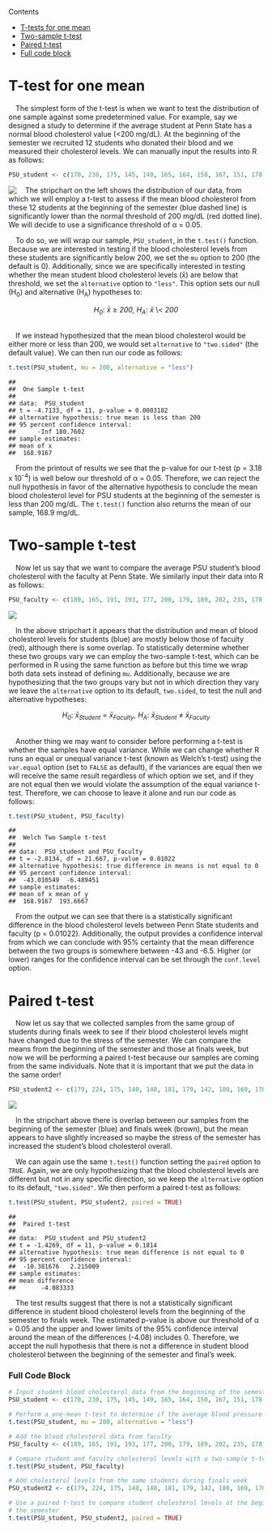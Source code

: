 
<aside>

<div id="toc_container">

<p class="toc_title">
Contents
</p>
<ul class="toc_list">
<li>
<a href="#t-test-one-mean">T-tests for one mean</a> <!-- <ul> -->
<!--    <li>1.1 First Sub Point 1</li> -->
<!--    <li>1.2 First Sub Point 2</li> --> <!-- </ul> -->
</li>
<li>
<a href="#two-sample-t-test">Two-sample t-test</a>
</li>
<li>
<a href="#paired-t-test">Paired t-test</a>
</li>
<li>
<a href="#full-code-block">Full code block</a>
</li>
</ul>

</div>

</aside>

<a id="t-test-one-mean"></a>

# T-test for one mean

 The simplest form of the t-test is when we want to test the
distribution of one sample against some predetermined value. For
example, say we designed a study to determine if the average student at
Penn State has a normal blood cholesterol value (\<200 mg/dL). At the
beginning of the semester we recruited 12 students who donated their
blood and we measured their cholesterol levels. We can manually input
the results into R as follows:

``` r
PSU_student <- c(170, 230, 175, 145, 149, 165, 164, 150, 167, 151, 178, 183)
```

<img src="img/t-tests/one_mean_plot-1.png" align="left">

 The stripchart on the left shows the distribution of our data, from
which we will employ a t-test to assess if the mean blood cholesterol
from these 12 students at the beginning of the semester (blue dashed
line) is significantly lower than the normal threshold of 200 mg/dL (red
dotted line). We will decide to use a significance threshold of α =
0.05.

 To do so, we will wrap our sample, `PSU_student`, in the `t.test()`
function. Because we are interested in testing if the blood cholesterol
levels from these students are significantly below 200, we set the `mu`
option to 200 (the default is 0). Additionally, since we are
specifically interested in testing whether the mean student blood
cholesterol levels (x̄) are below that threshold, we set the
`alternative` option to `"less"`. This option sets our null
(H<sub>0</sub>) and alternative (H<sub>A</sub>) hypotheses to:

<center>
<i>H<sub>0</sub></i>: <i>x̄</i> ≥ <i>200, H<sub>A</sub></i>: <i>x̄</i> \<
<i>200</i>
</center>

<br>

 If we instead hypothesized that the mean blood cholesterol would be
either more or less than 200, we would set `alternative` to
`"two.sided"` (the default value). We can then run our code as follows:

``` r
t.test(PSU_student, mu = 200, alternative = "less")
```

    ## 
    ##  One Sample t-test
    ## 
    ## data:  PSU_student
    ## t = -4.7133, df = 11, p-value = 0.0003182
    ## alternative hypothesis: true mean is less than 200
    ## 95 percent confidence interval:
    ##      -Inf 180.7602
    ## sample estimates:
    ## mean of x 
    ##  168.9167

 From the printout of results we see that the p-value for our t-test (p
= 3.18 x 10<sup>-4</sup>) is well below our threshold of α = 0.05.
Therefore, we can reject the null hypothesis in favor of the alternative
hypothesis to conclude the mean blood cholesterol level for PSU students
at the beginning of the semester is less than 200 mg/dL. The `t.test()`
function also returns the mean of our sample, 168.9 mg/dL.

<a name="two-sample-t-test"></a>

# Two-sample t-test

 Now let us say that we want to compare the average PSU student’s blood
cholesterol with the faculty at Penn State. We similarly input their
data into R as follows:

``` r
PSU_faculty <- c(189, 165, 191, 193, 177, 200, 179, 189, 202, 235, 178, 226)
```

<img src="img/t-tests/two_mean_plot-1.png" style="display: block; margin: auto;" />

 In the above stripchart it appears that the distribution and mean of
blood cholesterol levels for students (blue) are mostly below those of
faculty (red), although there is some overlap. To statistically
determine whether these two groups vary we can employ the two-sample
t-test, which can be performed in R using the same function as before
but this time we wrap both data sets instead of defining `mu`.
Additionally, because we are hypothesizing that the two groups vary but
not in which direction they vary we leave the `alternative` option to
its default, `two.sided`, to test the null and alternative hypotheses:

<center>
<i>H<sub>0</sub></i>: <i>x̄<sub>Student</sub></i> =
<i>x̄<sub>Faculty</sub>, H<sub>A</sub></i>: <i>x̄<sub>Student</sub></i> ≠
<i>x̄<sub>Faculty</sub></i>
</center>

<br>

 Another thing we may want to consider before performing a t-test is
whether the samples have equal variance. While we can change whether R
runs an equal or unequal variance t-test (known as Welch’s t-test) using
the `var.equal` option (set to `FALSE` as default), if the variances are
equal then we will receive the same result regardless of which option we
set, and if they are not equal then we would violate the assumption of
the equal variance t-test. Therefore, we can choose to leave it alone
and run our code as follows:

``` r
t.test(PSU_student, PSU_faculty)
```

    ## 
    ##  Welch Two Sample t-test
    ## 
    ## data:  PSU_student and PSU_faculty
    ## t = -2.8134, df = 21.667, p-value = 0.01022
    ## alternative hypothesis: true difference in means is not equal to 0
    ## 95 percent confidence interval:
    ##  -43.010549  -6.489451
    ## sample estimates:
    ## mean of x mean of y 
    ##  168.9167  193.6667

 From the output we can see that there is a statistically significant
difference in the blood cholesterol levels between Penn State students
and faculty (p = 0.01022). Additionally, the output provides a
confidence interval from which we can conclude with 95% certainty that
the mean difference between the two groups is somewhere between -43 and
-6.5. Higher (or lower) ranges for the confidence interval can be set
through the `conf.level` option.

<a name="paired-t-test"></a>

# Paired t-test

 Now let us say that we collected samples from the same group of
students during finals week to see if their blood cholesterol levels
might have changed due to the stress of the semester. We can compare the
means from the beginning of the semester and those at finals week, but
now we will be performing a paired t-test because our samples are coming
from the same individuals. Note that it is important that we put the
data in the same order!

``` r
PSU_student2 <- c(179, 224, 175, 140, 148, 181, 179, 142, 180, 169, 170, 189)
```

<img src="img/t-tests/paired_plot-1.png" style="display: block; margin: auto;" />

 In the stripchart above there is overlap between our samples from the
beginning of the semester (blue) and finals week (brown), but the mean
appears to have slightly increased so maybe the stress of the semester
has increased the student’s blood cholesterol overall.

 We can again use the same `t.test()` function setting the `paired`
option to `TRUE`. Again, we are only hypothesizing that the blood
cholesterol levels are different but not in any specific direction, so
we keep the `alternative` option to its default, `"two.sided"`. We then
perform a paired t-test as follows:

``` r
t.test(PSU_student, PSU_student2, paired = TRUE)
```

    ## 
    ##  Paired t-test
    ## 
    ## data:  PSU_student and PSU_student2
    ## t = -1.4269, df = 11, p-value = 0.1814
    ## alternative hypothesis: true mean difference is not equal to 0
    ## 95 percent confidence interval:
    ##  -10.381676   2.215009
    ## sample estimates:
    ## mean difference 
    ##       -4.083333

 The test results suggest that there is not a statistically significant
difference in student blood cholesterol levels from the beginning of the
semester to finals week. The estimated p-value is above our threshold of
α = 0.05 and the upper and lower limits of the 95% confidence interval
around the mean of the differences (-4.08) includes 0. Therefore, we
accept the null hypothesis that there is not a difference in student
blood cholesterol between the beginning of the semester and final’s
week.

<a name="full-code-block"></a>

### Full Code Block

``` r
# Input student blood cholesterol data from the beginning of the semester
PSU_student <- c(170, 230, 175, 145, 149, 165, 164, 150, 167, 151, 178, 183)

# Perform a one-mean t-test to determine if the average blood pressure is less than 200
t.test(PSU_student, mu = 200, alternative = "less")

# Add the blood cholesterol data from faculty
PSU_faculty <- c(189, 165, 191, 193, 177, 200, 179, 189, 202, 235, 178, 226)

# Compare student and faculty cholesterol levels with a two-sample t-test
t.test(PSU_student, PSU_faculty)

# Add cholesterol levels from the same students during finals week
PSU_student2 <- c(179, 224, 175, 140, 148, 181, 179, 142, 180, 169, 170, 189)

# Use a paired t-test to compare student cholesterol levels at the beginning and end of
# the semester
t.test(PSU_student, PSU_student2, paired = TRUE)
```
